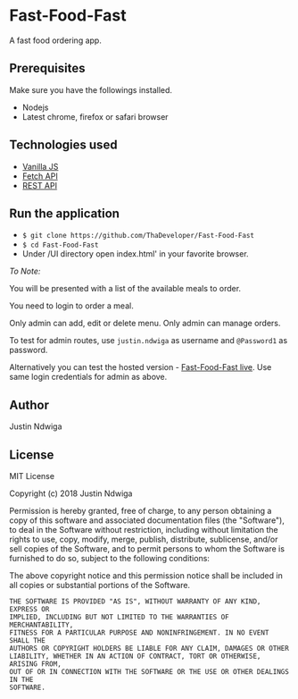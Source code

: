 # Fast-Food-Fast
A fast food ordering app.

## Prerequisites

Make sure you have the followings installed.

* Nodejs
* Latest chrome, firefox or safari browser


## Technologies used
- [Vanilla JS](http://vanilla-js.com/)
- [Fetch API](https://developer.mozilla.org/en-US/docs/Web/API/Fetch_API)
- [REST API](https://restfulapi.net/)


## Run the application
 - `$ git clone https://github.com/ThaDeveloper/Fast-Food-Fast`
 - `$ cd Fast-Food-Fast`
 - Under /UI directory open index.html' in your favorite browser.
 

*To Note:*

You will be presented with a list of the available meals to order.

You need to login to order a meal.

Only admin can add, edit or delete menu. Only admin can manage orders.

To test for admin routes, use `justin.ndwiga` as username and `@Password1` as password.

Alternatively you can test the hosted version - [Fast-Food-Fast live](http://fastfoodfast-ui.herokuapp.com/UI). Use same login credentials for admin as above.

## Author

Justin Ndwiga


## License


MIT License

Copyright (c) 2018 Justin Ndwiga

Permission is hereby granted, free of charge, to any person obtaining a copy
of this software and associated documentation files (the "Software"), to deal
in the Software without restriction, including without limitation the rights
to use, copy, modify, merge, publish, distribute, sublicense, and/or sell
copies of the Software, and to permit persons to whom the Software is
furnished to do so, subject to the following conditions:

The above copyright notice and this permission notice shall be included in all
copies or substantial portions of the Software.

```
THE SOFTWARE IS PROVIDED "AS IS", WITHOUT WARRANTY OF ANY KIND, EXPRESS OR
IMPLIED, INCLUDING BUT NOT LIMITED TO THE WARRANTIES OF MERCHANTABILITY,
FITNESS FOR A PARTICULAR PURPOSE AND NONINFRINGEMENT. IN NO EVENT SHALL THE
AUTHORS OR COPYRIGHT HOLDERS BE LIABLE FOR ANY CLAIM, DAMAGES OR OTHER
LIABILITY, WHETHER IN AN ACTION OF CONTRACT, TORT OR OTHERWISE, ARISING FROM,
OUT OF OR IN CONNECTION WITH THE SOFTWARE OR THE USE OR OTHER DEALINGS IN THE
SOFTWARE.
```
